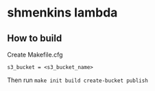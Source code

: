 # shmenkins lambda

## How to build
Create Makefile.cfg
```
s3_bucket = <s3_bucket_name>
```
Then run `make init build create-bucket publish`
